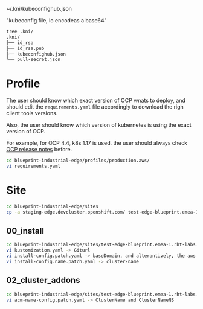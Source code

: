 
~/.kni/kubeconfighub.json

"kubeconfig file, lo encodeas a base64"


```bash
tree .kni/
.kni/
├── id_rsa
├── id_rsa.pub
├── kubeconfighub.json
└── pull-secret.json
```

# Profile

The user should know which exact version of OCP wnats to deploy, and should edit the `requirements.yaml` file
accordingly to download the righ client tools versions.

Also, the user should know which version of kubernetes is using the exact version of OCP.

For example, for OCP 4.4, k8s 1.17 is used. the user should always check [OCP release notes](https://docs.openshift.com/container-platform/4.4/release_notes/ocp-4-4-release-notes.html#ocp-4-4-about-this-release) before.

```bash
cd blueprint-industrial-edge/profiles/production.aws/
vi requirements.yaml
```




# Site

```bash
cd blueprint-industrial-edge/sites
cp -a staging-edge.devcluster.openshift.com/ test-edge-blueprint.emea-1.rht-labs.com/
```

## 00_install

```bash
cd blueprint-industrial-edge/sites/test-edge-blueprint.emea-1.rht-labs.com/00_install-config
vi kustomization.yaml -> Giturl
vi install-config.patch.yaml -> baseDomain, and alterantively, the aws zone for example
vi install-config.name.patch.yaml -> cluster-name
```

## 02_cluster_addons

```bash
cd blueprint-industrial-edge/sites/test-edge-blueprint.emea-1.rht-labs.com/02_cluster_addons/00_acm_registration
vi acm-name-config.patch.yaml -> ClusterName and ClusterNameNS
```

